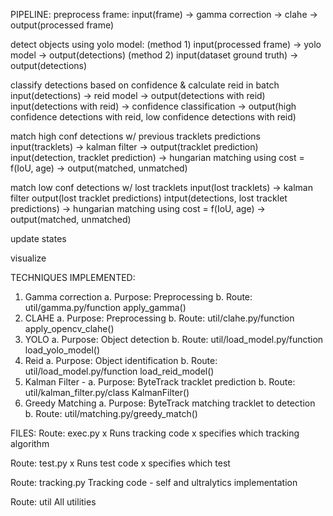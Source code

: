 PIPELINE:
preprocess frame:
	input(frame) -> gamma correction -> clahe -> output(processed frame)

detect objects using yolo model:
	(method 1) input(processed frame) -> yolo model -> output(detections)
	(method 2) input(dataset ground truth) -> output(detections)

classify detections based on confidence & calculate reid in batch
	input(detections) -> reid model -> output(detections with reid)
	input(detections with reid) -> confidence classification -> output(high confidence detections with reid, low confidence detections with reid)

match high conf detections w/ previous tracklets predictions
	input(tracklets) -> kalman filter -> output(tracklet prediction)
	input(detection, tracklet prediction) -> hungarian matching using cost = f(IoU, age) -> output(matched, unmatched)

match low conf detections w/ lost tracklets
	input(lost tracklets) -> kalman filter output(lost tracklet predictions)
	intput(detections, lost tracklet predictions) -> hungarian matching using cost = f(IoU, age) -> output(matched, unmatched)

update states

visualize

TECHNIQUES IMPLEMENTED:
1. Gamma correction
	a. Purpose: Preprocessing
	b. Route: util/gamma.py/function apply_gamma()
2. CLAHE
	a. Purpose: Preprocessing
	b. Route: util/clahe.py/function apply_opencv_clahe()
3. YOLO
	a. Purpose: Object detection
	b. Route: util/load_model.py/function load_yolo_model()
4. Reid
	a. Purpose: Object identification
	b. Route: util/load_model.py/function load_reid_model()
5. Kalman Filter - 
	a. Purpose: ByteTrack tracklet prediction
	b. Route: util/kalman_filter.py/class KalmanFilter()
6. Greedy Matching
	a. Purpose: ByteTrack matching tracklet to detection
	b. Route: util/matching.py/greedy_match()

FILES:
Route: exec.py x
	Runs tracking code
	x specifies which tracking algorithm

Route: test.py x
	Runs test code
	x specifies which test

Route: tracking.py
	Tracking code - self and ultralytics implementation

Route: util
	All utilities